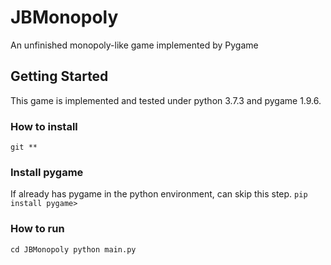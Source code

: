 # JBMonopoly
An unfinished monopoly-like game implemented by Pygame
## Getting Started
This game is implemented and tested under python 3.7.3 and pygame 1.9.6.
### How to install
`git **`

### Install pygame
If already has pygame in the python environment, can skip this step.
`pip install pygame>`

### How to run
`cd JBMonopoly
python main.py`


